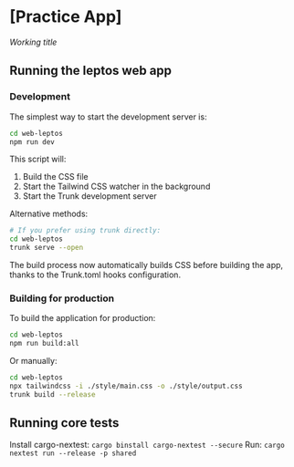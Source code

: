 # [Practice App]

_Working title_

## Running the leptos web app

### Development

The simplest way to start the development server is:

```bash
cd web-leptos
npm run dev
```

This script will:
1. Build the CSS file
2. Start the Tailwind CSS watcher in the background
3. Start the Trunk development server

Alternative methods:

```bash
# If you prefer using trunk directly:
cd web-leptos
trunk serve --open
```

The build process now automatically builds CSS before building the app, thanks to the Trunk.toml hooks configuration.

### Building for production

To build the application for production:

```bash
cd web-leptos
npm run build:all
```

Or manually:

```bash
cd web-leptos
npx tailwindcss -i ./style/main.css -o ./style/output.css
trunk build --release
```

## Running core tests

Install cargo-nextest: `cargo binstall cargo-nextest --secure`
Run: `cargo nextest run --release -p shared`
